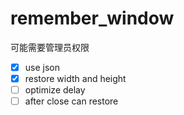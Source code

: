 # remember_window
可能需要管理员权限
- [x] use json
- [x] restore width and height
- [ ] optimize delay
- [ ] after close can restore
